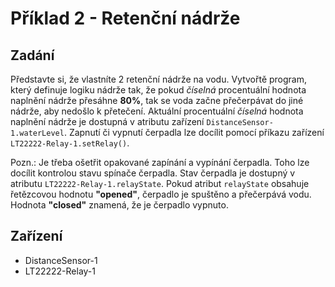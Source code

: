 # Příklad 2 - Retenční nádrže

## Zadání

Představte si, že vlastníte 2 retenční nádrže na vodu. Vytvořtě program, který definuje logiku nádrže tak, že pokud *číselná* procentuální hodnota naplnění nádrže přesáhne **80%**, tak se voda začne přečerpávat do jiné nádrže, aby nedošlo k přetečení. Aktuální procentuální *číselná* hodnota naplnění nádrže je dostupná v atributu zařízení `DistanceSensor-1.waterLevel`. Zapnutí či vypnutí čerpadla lze docílit pomocí příkazu zařízení `LT22222-Relay-1.setRelay()`.

Pozn.: Je třeba ošetřit opakované zapínání a vypínání čerpadla. Toho lze docílit kontrolou stavu spínače čerpadla. Stav čerpadla je dostupný v atributu `LT22222-Relay-1.relayState`. Pokud atribut `relayState` obsahuje řetězcovou hodnotu **"opened"**, čerpadlo je spuštěno a přečerpává vodu. Hodnota **"closed"** znamená, že je čerpadlo vypnuto.

## Zařízení

- DistanceSensor-1
- LT22222-Relay-1
